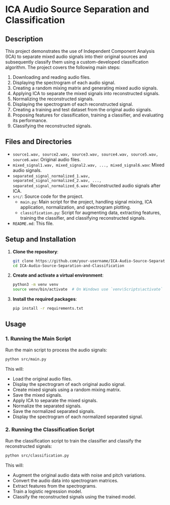 
# ICA Audio Source Separation and Classification

## Description
This project demonstrates the use of Independent Component Analysis (ICA) to separate mixed audio signals into their original sources and subsequently classify them using a custom-developed classification algorithm. The project covers the following main steps:

1. Downloading and reading audio files.
2. Displaying the spectrogram of each audio signal.
3. Creating a random mixing matrix and generating mixed audio signals.
4. Applying ICA to separate the mixed signals into reconstructed signals.
5. Normalizing the reconstructed signals.
6. Displaying the spectrogram of each reconstructed signal.
7. Creating a training and test dataset from the original audio signals.
8. Proposing features for classification, training a classifier, and evaluating its performance.
9. Classifying the reconstructed signals.

## Files and Directories
- `source1.wav, source2.wav, source3.wav, source4.wav, source5.wav, source6.wav`: Original audio files.
- `mixed_signal1.wav, mixed_signal2.wav, ..., mixed_signal6.wav`: Mixed audio signals.
- `separated_signal_normalized_1.wav, separated_signal_normalized_2.wav, ..., separated_signal_normalized_6.wav`: Reconstructed audio signals after ICA.
- `src/`: Source code for the project.
  - `main.py`: Main script for the project, handling signal mixing, ICA application, normalization, and spectrogram plotting.
  - `classification.py`: Script for augmenting data, extracting features, training the classifier, and classifying reconstructed signals.
- `README.md`: This file.

## Setup and Installation
1. **Clone the repository**:
   ```sh
   git clone https://github.com/your-username/ICA-Audio-Source-Separation-and-Classification.git
   cd ICA-Audio-Source-Separation-and-Classification
   ```

2. **Create and activate a virtual environment**:
   ```sh
   python3 -m venv venv
   source venv/bin/activate  # On Windows use `venv\Scripts\activate`
   ```

3. **Install the required packages**:
   ```sh
   pip install -r requirements.txt
   ```

## Usage

### 1. Running the Main Script
Run the main script to process the audio signals:
```sh
python src/main.py
```
This will:
- Load the original audio files.
- Display the spectrogram of each original audio signal.
- Create mixed signals using a random mixing matrix.
- Save the mixed signals.
- Apply ICA to separate the mixed signals.
- Normalize the separated signals.
- Save the normalized separated signals.
- Display the spectrogram of each normalized separated signal.

### 2. Running the Classification Script
Run the classification script to train the classifier and classify the reconstructed signals:
```sh
python src/classification.py
```
This will:
- Augment the original audio data with noise and pitch variations.
- Convert the audio data into spectrogram matrices.
- Extract features from the spectrograms.
- Train a logistic regression model.
- Classify the reconstructed signals using the trained model.

